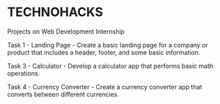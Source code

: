 # TECHNOHACKS
Projects on Web Development Internship

Task 1 - Landing Page - Create a basic landing page for a company or product that includes a header, footer, and some basic information.

Task 3 - Calculator - Develop a calculator app that performs basic math operations.

Task 4 - Currency Converter - Create a currency converter app that converts between different currencies.
 
